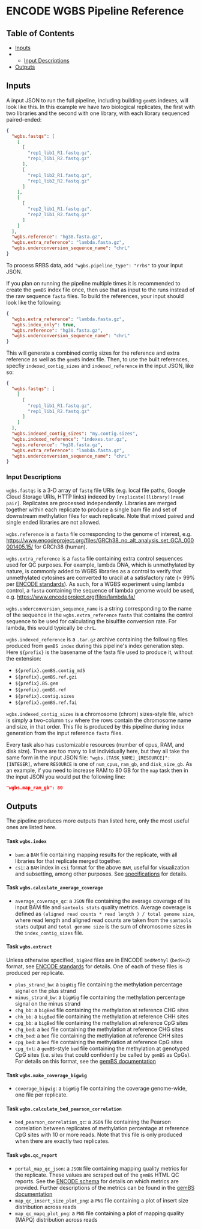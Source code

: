 # ENCODE WGBS Pipeline Reference

## Table of Contents

* [Inputs](reference.md#inputs)
* * [Input Descriptions](reference.md#input-descriptions)
* [Outputs](reference.md#outputs)

## Inputs

A input JSON to run the full pipeline, including building `gemBS` indexes, will look like this. In this example we have two biological replicates, the first with two libraries and the second with one library, with each library sequenced paired-ended:

```json
{
  "wgbs.fastqs": [
    [
      [
        "rep1_lib1_R1.fastq.gz",
        "rep1_lib1_R2.fastq.gz"
      ],
      [
        "rep1_lib2_R1.fastq.gz",
        "rep1_lib2_R2.fastq.gz"
      ]
    ],
    [
      [
        "rep2_lib1_R1.fastq.gz",
        "rep2_lib1_R2.fastq.gz"
      ]
    ]
  ],
  "wgbs.reference": "hg38.fasta.gz",
  "wgbs.extra_reference": "lambda.fasta.gz",
  "wgbs.underconversion_sequence_name": "chrL"
}
```

To process RRBS data, add `"wgbs.pipeline_type": "rrbs"` to your input JSON.

If you plan on running the pipeline multiple times it is recommended to create the `gemBS` index file once, then use that as input to the runs instead of the raw sequence `fasta` files. To build the references, your input should look like the following:

```json
{
  "wgbs.extra_reference": "lambda.fasta.gz",
  "wgbs.index_only": true,
  "wgbs.reference": "hg38.fasta.gz",
  "wgbs.underconversion_sequence_name": "chrL"
}
```

This will generate a combined contig sizes for the reference and extra reference as well as the `gemBS` index file. Then, to use the built references, specfiy `indexed_contig_sizes` and `indexed_reference` in the input JSON, like so:

```json
{
  "wgbs.fastqs": [
    [
      [
        "rep1_lib1_R1.fastq.gz",
        "rep1_lib1_R2.fastq.gz"
      ]
    ]
  ],
  "wgbs.indexed_contig_sizes": "my.contig.sizes",
  "wgbs.indexed_reference": "indexes.tar.gz",
  "wgbs.reference": "hg38.fasta.gz",
  "wgbs.extra_reference": "lambda.fasta.gz",
  "wgbs.underconversion_sequence_name": "chrL"
}
```

### Input Descriptions

`wgbs.fastqs` is a 3-D array of `fastq` file URIs (e.g. local file paths, Google Cloud Storage URIs, HTTP links) indexed by `[replicate][library][read pair]`. Replicates are processed independently. Libraries are merged together within each replicate to produce a single bam file and set of downstream methylation files for each replicate. Note that mixed paired and single ended libraries are not allowed.

`wgbs.reference` is a `fasta` file corresponding to the genome of interest, e.g. https://www.encodeproject.org/files/GRCh38_no_alt_analysis_set_GCA_000001405.15/ for GRCh38 (human).

`wgbs.extra_reference` is a `fasta` file containing extra control sequences used for QC purposes. For example, lambda DNA, which is unmethylated by nature, is commonly added to WGBS libraries as a control to verify that unmethylated cytosines are converted to uracil at a satisfactory rate (> 99% per [ENCODE standards](https://www.encodeproject.org/data-standards/wgbs/)). As such, for a WGBS experiment using lambda control, a `fasta` containing the sequence of lambda genome would be used, e.g. https://www.encodeproject.org/files/lambda.fa/

`wgbs.underconversion_sequence_name` is a string corresponding to the name of the sequence in the `wgbs.extra_reference` `fasta` that contains the control sequence to be used for calculating the bisulfite conversion rate. For lambda, this would typically be `chrL`.

`wgbs.indexed_reference` is a `.tar.gz` archive containing the following files produced from `gemBS index` during this pipeline's index generation step. Here `${prefix}` is the basename of the fasta file used to produce it, without the extension:
* `${prefix}.gemBS.contig_md5`
* `${prefix}.gemBS.ref.gzi`
* `${prefix}.BS.gem`
* `${prefix}.gemBS.ref`
* `${prefix}.contig.sizes`
* `${prefix}.gemBS.ref.fai`

`wgbs.indexed_contig_sizes` is a chromosome (chrom) sizes-style file, which is simply a two-column `tsv` where the rows contain the chromosome name and size, in that order. This file is produced by this pipeline during index generation from the input reference `fasta` files.

Every task also has customizable resources (number of cpus, RAM, and disk size). There
are too many to list individually here, but they all take the same form in the input
JSON file: `"wgbs.[TASK_NAME]_[RESOURCE]": [INTEGER]`, where `RESOURCE` is one of
`num_cpus`, `ram_gb`, and `disk_size_gb`. As an example, if you need to increase RAM to
80 GB for the `map` task then in the input JSON you would put the following line:

```json
"wgbs.map_ram_gb": 80
```

## Outputs

The pipeline produces more outputs than listed here, only the most useful ones are listed here.

#### Task `wgbs.index`

* `bam`: a `BAM` file containing mapping results for the replicate, with all libraries for that replicate merged together.
* `csi`: a `BAM` index in `csi` format for the above `BAM`, useful for visualization and subsetting, among other purposes. See [specifications](http://samtools.github.io/hts-specs/CSIv1.pdf) for details.

#### Task `wgbs.calculate_average_coverage`

* `average_coverage_qc`: a `JSON` file containing the average coverage of its input BAM file and `samtools stats` quality metrics. Average coverage is defined as `(aligned read counts * read length ) / total genome size`, where read length and aligned read counts are taken from the `samtools stats` output and `total genome size` is the sum of chromosome sizes in the `index_contig_sizes` file.

#### Task `wgbs.extract`

Unless otherwise specified, `bigBed` files are in ENCODE `bedMethyl` (`bed9+2`) format, see [ENCODE standards](https://www.encodeproject.org/data-standards/wgbs/) for details. One of each of these files is produced per replicate.

* `plus_strand_bw`: a `bigWig` file containing the methylation percentage signal on the plus strand
* `minus_strand_bw`: a `bigWig` file containing the methylation percentage signal on the minus strand
* `chg_bb`: a `bigBed` file containing the methylation at reference CHG sites
* `chh_bb`: a `bigBed` file containing the methylation at reference CHH sites
* `cpg_bb`: a `bigBed` file containing the methylation at reference CpG sites
* `chg_bed`: a `bed` file containing the methylation at reference CHG sites
* `chh_bed`: a `bed` file containing the methylation at reference CHH sites
* `cpg_bed`: a `bed` file containing the methylation at reference CpG sites
* `cpg_txt`: a `gemBS`-style `bed` file containing the methylation at genotyped CpG sites (i.e. sites that could confidently be called by `gemBS` as CpGs). For details on this format, see the [gemBS documentation](http://statgen.cnag.cat/GEMBS/UserGuide/_build/html/pipelineExtract.html#gembs-style-output-files)

#### Task `wgbs.make_coverage_bigwig`

* `coverage_bigwig`: a `bigWig` file containing the coverage genome-wide, one file per replicate.

#### Task `wgbs.calculate_bed_pearson_correlation`

* `bed_pearson_correlation_qc`: a `JSON` file containing the Pearson correlation between replicates of methylation percentage at reference CpG sites with 10 or more reads. Note that this file is only produced when there are exactly two replicates.

#### Task `wgbs.qc_report`

* `portal_map_qc_json`: a `JSON` file containing mapping quality metrics for the replicate. These values are scraped out of the `gemBS` HTML QC reports. See the [ENCODE schema](https://www.encodeproject.org/profiles/gembs_alignment_quality_metric) for details on which metrics are provided. Further descriptions of the metrics can be found in the [gemBS documentation](http://statgen.cnag.cat/GEMBS/UserGuide/_build/html/qualityControl.html)
* `map_qc_insert_size_plot_png`: a `PNG` file containing a plot of insert size distribution across reads
* `map_qc_mapq_plot_png`: a `PNG` file containing a plot of mapping quality (MAPQ) distribution across reads

